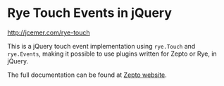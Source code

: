 Rye Touch Events in jQuery
==========================

http://jcemer.com/rye-touch

This is a jQuery touch event implementation using `rye.Touch` and `rye.Events`, making it possible to use plugins written for Zepto or Rye, in jQuery.

The full documentation can be found at [Zepto website](http://zeptojs.com/#touch).